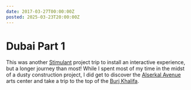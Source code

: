 ```yaml
---
date: 2017-03-27T00:00:00Z
posted: 2025-03-23T20:00:00Z
---
```


# Dubai Part 1

This was another [Stimulant](/roles/stimulant-2010) project trip to install an interactive experience, but a longer journey than most! While I spent most of my time in the midst of a dusty construction project, I did get to discover the [Alserkal Avenue](https://alserkal.online) arts center and take a trip to the top of the [Burj Khalifa](https://www.burjkhalifa.ae/).
